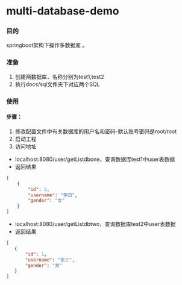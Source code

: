 # multi-database-demo

### 目的

springboot架构下操作多数据库 。


### 准备

1. 创建两数据库，名称分别为test1,test2
2. 执行docs/sql文件夹下对应两个SQL

### 使用

#### 步骤：

1. 修改配置文件中有关数据库的用户名和密码-默认账号密码是root/root
2. 启动工程
3. 访问地址
 - localhost:8080/user/getListdbone，查询数据库test1中user表数据
 - 返回结果
 ```json
 [
     {
         "id": 2,
         "username": "李四",
         "gender": "女"
     }
 ]
  ```
 - localhost:8080/user/getListdbtwo，查询数据库test2中user表数据
 - 返回结果
 ```json
[
    {
        "id": 1,
        "username": "张三",
        "gender": "男"
    }
]
  ```
